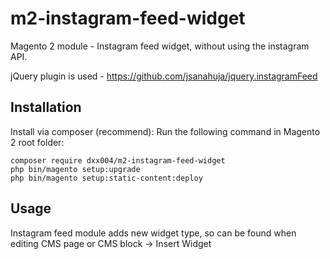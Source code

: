 # m2-instagram-feed-widget
Magento 2 module - Instagram feed widget, without using the instagram API.

jQuery plugin is used - https://github.com/jsanahuja/jquery.instagramFeed


## Installation
Install via composer (recommend): Run the following command in Magento 2 root folder:
```
composer require dxx004/m2-instagram-feed-widget
php bin/magento setup:upgrade
php bin/magento setup:static-content:deploy
```

## Usage
Instagram feed module adds new widget type, so can be found when editing CMS page or CMS block -> Insert Widget 